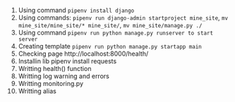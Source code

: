 1. Using command `pipenv install django`
2. Using commands: `pipenv run django-admin startproject mine_site`, `mv mine_site/mine_site/* mine_site/`, `mv mine_site/manage.py ./`
3. Using command `pipenv run python manage.py runserver to start server`
4. Creating template `pipenv run python manage.py startapp main`
5. Checking page http://localhost:8000/health/
6. Installin lib pipenv install requests
7. Writting health() function
8. Writting log warning and errors
9. Writting monitoring.py
10. Writting alias

